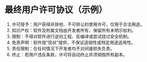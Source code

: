 # 最终用户许可协议（示例）

1. 许可授予：用户获得非排他、不可转让的使用许可，仅用于合法用途。
2. 知识产权：软件及附属文档由开发者所有，保留所有未明示权利。
3. 限制：不得对软件进行逆向工程、反编译或尝试绕过安全机制。
4. 免责声明：软件按“现状”提供，不保证适销性或特定用途适用性。
5. 责任限制：在任何情况下开发者均不对间接损失负责。
6. 终止：若用户违反条款，许可将自动终止并须销毁所有副本。
